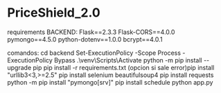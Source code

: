 # PriceShield_2.0

requirements BACKEND:
Flask==2.3.3
Flask-CORS==4.0.0
pymongo==4.5.0
python-dotenv==1.0.0
bcrypt==4.0.1

comandos:
cd backend
Set-ExecutionPolicy -Scope Process -ExecutionPolicy Bypass
.\venv\Scripts\Activate
python -m pip install --upgrade pip
pip install -r requirements.txt
(opcion si sale error)pip install "urllib3<3,>=2.5"
pip install selenium beautifulsoup4
pip install requests
python -m pip install "pymongo[srv]"
pip install schedule
python app.py